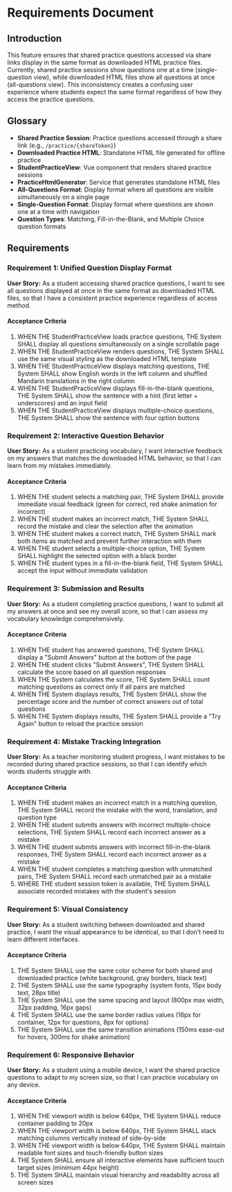 # Requirements Document

## Introduction

This feature ensures that shared practice questions accessed via share links display in the same format as downloaded HTML practice files. Currently, shared practice sessions show questions one at a time (single-question view), while downloaded HTML files show all questions at once (all-questions view). This inconsistency creates a confusing user experience where students expect the same format regardless of how they access the practice questions.

## Glossary

- **Shared Practice Session**: Practice questions accessed through a share link (e.g., `/practice/{shareToken}`)
- **Downloaded Practice HTML**: Standalone HTML file generated for offline practice
- **StudentPracticeView**: Vue component that renders shared practice sessions
- **PracticeHtmlGenerator**: Service that generates standalone HTML files
- **All-Questions Format**: Display format where all questions are visible simultaneously on a single page
- **Single-Question Format**: Display format where questions are shown one at a time with navigation
- **Question Types**: Matching, Fill-in-the-Blank, and Multiple Choice question formats

## Requirements

### Requirement 1: Unified Question Display Format

**User Story:** As a student accessing shared practice questions, I want to see all questions displayed at once in the same format as downloaded HTML files, so that I have a consistent practice experience regardless of access method.

#### Acceptance Criteria

1. WHEN THE StudentPracticeView loads practice questions, THE System SHALL display all questions simultaneously on a single scrollable page
2. WHEN THE StudentPracticeView renders questions, THE System SHALL use the same visual styling as the downloaded HTML template
3. WHEN THE StudentPracticeView displays matching questions, THE System SHALL show English words in the left column and shuffled Mandarin translations in the right column
4. WHEN THE StudentPracticeView displays fill-in-the-blank questions, THE System SHALL show the sentence with a hint (first letter + underscores) and an input field
5. WHEN THE StudentPracticeView displays multiple-choice questions, THE System SHALL show the sentence with four option buttons

### Requirement 2: Interactive Question Behavior

**User Story:** As a student practicing vocabulary, I want interactive feedback on my answers that matches the downloaded HTML behavior, so that I can learn from my mistakes immediately.

#### Acceptance Criteria

1. WHEN THE student selects a matching pair, THE System SHALL provide immediate visual feedback (green for correct, red shake animation for incorrect)
2. WHEN THE student makes an incorrect match, THE System SHALL record the mistake and clear the selection after the animation
3. WHEN THE student makes a correct match, THE System SHALL mark both items as matched and prevent further interaction with them
4. WHEN THE student selects a multiple-choice option, THE System SHALL highlight the selected option with a black border
5. WHEN THE student types in a fill-in-the-blank field, THE System SHALL accept the input without immediate validation

### Requirement 3: Submission and Results

**User Story:** As a student completing practice questions, I want to submit all my answers at once and see my overall score, so that I can assess my vocabulary knowledge comprehensively.

#### Acceptance Criteria

1. WHEN THE student has answered questions, THE System SHALL display a "Submit Answers" button at the bottom of the page
2. WHEN THE student clicks "Submit Answers", THE System SHALL calculate the score based on all question responses
3. WHEN THE System calculates the score, THE System SHALL count matching questions as correct only if all pairs are matched
4. WHEN THE System displays results, THE System SHALL show the percentage score and the number of correct answers out of total questions
5. WHEN THE System displays results, THE System SHALL provide a "Try Again" button to reload the practice session

### Requirement 4: Mistake Tracking Integration

**User Story:** As a teacher monitoring student progress, I want mistakes to be recorded during shared practice sessions, so that I can identify which words students struggle with.

#### Acceptance Criteria

1. WHEN THE student makes an incorrect match in a matching question, THE System SHALL record the mistake with the word, translation, and question type
2. WHEN THE student submits answers with incorrect multiple-choice selections, THE System SHALL record each incorrect answer as a mistake
3. WHEN THE student submits answers with incorrect fill-in-the-blank responses, THE System SHALL record each incorrect answer as a mistake
4. WHEN THE student completes a matching question with unmatched pairs, THE System SHALL record each unmatched pair as a mistake
5. WHERE THE student session token is available, THE System SHALL associate recorded mistakes with the student's session

### Requirement 5: Visual Consistency

**User Story:** As a student switching between downloaded and shared practice, I want the visual appearance to be identical, so that I don't need to learn different interfaces.

#### Acceptance Criteria

1. THE System SHALL use the same color scheme for both shared and downloaded practice (white background, gray borders, black text)
2. THE System SHALL use the same typography (system fonts, 15px body text, 28px title)
3. THE System SHALL use the same spacing and layout (800px max width, 32px padding, 16px gaps)
4. THE System SHALL use the same border radius values (16px for container, 12px for questions, 8px for options)
5. THE System SHALL use the same transition animations (150ms ease-out for hovers, 300ms for shake animation)

### Requirement 6: Responsive Behavior

**User Story:** As a student using a mobile device, I want the shared practice questions to adapt to my screen size, so that I can practice vocabulary on any device.

#### Acceptance Criteria

1. WHEN THE viewport width is below 640px, THE System SHALL reduce container padding to 20px
2. WHEN THE viewport width is below 640px, THE System SHALL stack matching columns vertically instead of side-by-side
3. WHEN THE viewport width is below 640px, THE System SHALL maintain readable font sizes and touch-friendly button sizes
4. THE System SHALL ensure all interactive elements have sufficient touch target sizes (minimum 44px height)
5. THE System SHALL maintain visual hierarchy and readability across all screen sizes
